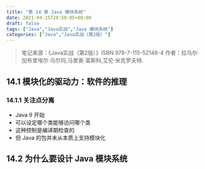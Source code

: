 ```yaml
---
title: "第 14 章 Java 模块系统"
date: 2021-04-15T20:50:05+08:00
draft: false
tags: ["Java","Java实战","Java 模块系统"]
categories: ["Java","Java实战（第2版）"]
---
```


> 笔记来源：《Java实战（第2版）》ISBN:978-7-115-52148-4 作者：拉乌尔·加布里埃尔·乌尔玛,马里奥·富斯科,艾伦·米克罗夫特. 

## 14.1 模块化的驱动力：软件的推理

### 14.1.1 关注点分离

- Java 9 开始
- 可以设定哪个类能够访问哪个类
- 这种控制是编译期检查的
- 但 Java 的包并未从本质上支持模块化

## 14.2 为什么要设计 Java 模块系统

